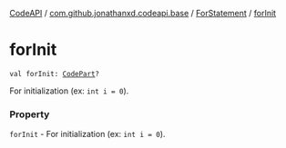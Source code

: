 [CodeAPI](../../index.md) / [com.github.jonathanxd.codeapi.base](../index.md) / [ForStatement](index.md) / [forInit](.)

# forInit

`val forInit: `[`CodePart`](../../com.github.jonathanxd.codeapi/-code-part/index.md)`?`

For initialization (ex: `int i = 0`).

### Property

`forInit` - For initialization (ex: `int i = 0`).
